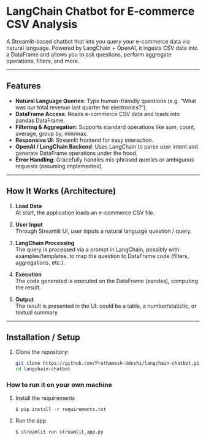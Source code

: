 # LangChain Chatbot for E-commerce CSV Analysis

A Streamlit-based chatbot that lets you query your e-commerce data via natural language. Powered by LangChain + OpenAI, it ingests CSV data into a DataFrame and allows you to ask questions, perform aggregate operations, filters, and more.

---

## Features

- **Natural Language Queries**: Type human-friendly questions (e.g. “What was our total revenue last quarter for electronics?”).  
- **DataFrame Access**: Reads e-commerce CSV data and loads into pandas DataFrame.  
- **Filtering & Aggregation**: Supports standard operations like sum, count, average, group by, min/max.  
- **Responsive UI**: Streamlit frontend for easy interaction.  
- **OpenAI / LangChain Backend**: Uses LangChain to parse user intent and generate DataFrame operations under the hood.  
- **Error Handling**: Gracefully handles mis-phrased queries or ambiguous requests (assuming implemented).  

---

## How It Works (Architecture)

1. **Load Data**  
   At start, the application loads an e-commerce CSV file.  

2. **User Input**  
   Through Streamlit UI, user inputs a natural language question / query.  

3. **LangChain Processing**  
   The query is processed via a prompt in LangChain, possibly with examples/templates, to map the question to DataFrame code (filters, aggregations, etc.).

4. **Execution**  
   The code generated is executed on the DataFrame (pandas), computing the result.

5. **Output**  
   The result is presented in the UI: could be a table, a number/statistic, or textual summary.

---

## Installation / Setup

1. Clone the repository:  
   ```bash
   git clone https://github.com/Prathamesh-Udoshi/langchain-chatbot.git
   cd langchain-chatbot


### How to run it on your own machine

1. Install the requirements

   ```
   $ pip install -r requirements.txt
   ```

2. Run the app

   ```
   $ streamlit run streamlit_app.py
   ```
